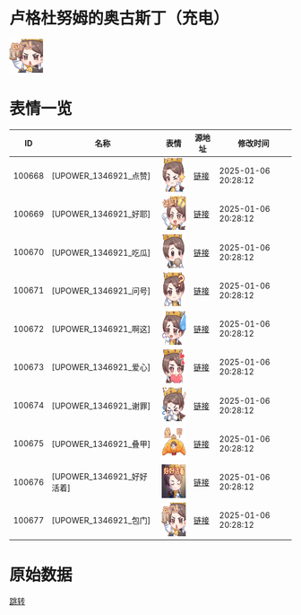 # 卢格杜努姆的奥古斯丁（充电）

<img src="./cover.png" height="60" alt="cover" />

# 表情一览

|ID|名称|表情|源地址|修改时间|
|----|----|----|----|----|
|100668|[UPOWER_1346921_点赞]|<img src="./pic/100668_%5BUPOWER_1346921_点赞%5D.png" height="60" alt="点赞"/>|[链接](https://i0.hdslb.com/bfs/garb/1f554a2a193285b358c7b3964e54cad357e64247.png)|2025-01-06 20:28:12|
|100669|[UPOWER_1346921_好耶]|<img src="./pic/100669_%5BUPOWER_1346921_好耶%5D.png" height="60" alt="好耶"/>|[链接](https://i0.hdslb.com/bfs/garb/1d9f91028c48ef13536b23085f43c660c6205ebf.png)|2025-01-06 20:28:12|
|100670|[UPOWER_1346921_吃瓜]|<img src="./pic/100670_%5BUPOWER_1346921_吃瓜%5D.png" height="60" alt="吃瓜"/>|[链接](https://i0.hdslb.com/bfs/garb/15d93ca2c84797adea4dca4138c63dccb67e3d69.png)|2025-01-06 20:28:12|
|100671|[UPOWER_1346921_问号]|<img src="./pic/100671_%5BUPOWER_1346921_问号%5D.png" height="60" alt="问号"/>|[链接](https://i0.hdslb.com/bfs/garb/dd61dac6186ffe3b45b7271f2fd48a756ecdfcc0.png)|2025-01-06 20:28:12|
|100672|[UPOWER_1346921_啊这]|<img src="./pic/100672_%5BUPOWER_1346921_啊这%5D.png" height="60" alt="啊这"/>|[链接](https://i0.hdslb.com/bfs/garb/4cf73b9a5a6fd43caad46952f4d26ef3967ee8a0.png)|2025-01-06 20:28:12|
|100673|[UPOWER_1346921_爱心]|<img src="./pic/100673_%5BUPOWER_1346921_爱心%5D.png" height="60" alt="爱心"/>|[链接](https://i0.hdslb.com/bfs/garb/08381f9a5da762c140402eae0718c5fe09441c3a.png)|2025-01-06 20:28:12|
|100674|[UPOWER_1346921_谢罪]|<img src="./pic/100674_%5BUPOWER_1346921_谢罪%5D.png" height="60" alt="谢罪"/>|[链接](https://i0.hdslb.com/bfs/garb/35467f76903ae1bc5352de03a7a0c1b5f56cfc5d.png)|2025-01-06 20:28:12|
|100675|[UPOWER_1346921_叠甲]|<img src="./pic/100675_%5BUPOWER_1346921_叠甲%5D.png" height="60" alt="叠甲"/>|[链接](https://i0.hdslb.com/bfs/garb/c41a10eae3744062de04e4bed2d96393fecb2e0a.png)|2025-01-06 20:28:12|
|100676|[UPOWER_1346921_好好活着]|<img src="./pic/100676_%5BUPOWER_1346921_好好活着%5D.png" height="60" alt="好好活着"/>|[链接](https://i0.hdslb.com/bfs/garb/0dfbb0197356d8d8594c9eb689eb6680eeef261c.png)|2025-01-06 20:28:12|
|100677|[UPOWER_1346921_包门]|<img src="./pic/100677_%5BUPOWER_1346921_包门%5D.png" height="60" alt="包门"/>|[链接](https://i0.hdslb.com/bfs/garb/bd39c42012535738064efa39b2e8970329ca3863.png)|2025-01-06 20:28:12|

# 原始数据

[跳转](./raw.json)

